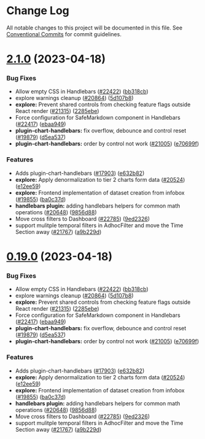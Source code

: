 <!--
Licensed to the Apache Software Foundation (ASF) under one
or more contributor license agreements.  See the NOTICE file
distributed with this work for additional information
regarding copyright ownership.  The ASF licenses this file
to you under the Apache License, Version 2.0 (the
"License"); you may not use this file except in compliance
with the License.  You may obtain a copy of the License at
  http://www.apache.org/licenses/LICENSE-2.0
Unless required by applicable law or agreed to in writing,
software distributed under the License is distributed on an
"AS IS" BASIS, WITHOUT WARRANTIES OR CONDITIONS OF ANY
KIND, either express or implied.  See the License for the
specific language governing permissions and limitations
under the License.
-->
# Change Log

All notable changes to this project will be documented in this file.
See [Conventional Commits](https://conventionalcommits.org) for commit guidelines.

# [2.1.0](https://github.com/apache-superset/superset-ui/compare/v2021.41.0...v2.1.0) (2023-04-18)

### Bug Fixes

- Allow empty CSS in Handlebars ([#22422](https://github.com/apache-superset/superset-ui/issues/22422)) ([bb318cb](https://github.com/apache-superset/superset-ui/commit/bb318cb137acd27009ddbe63ba4f8e0c37b754ca))
- explore warnings cleanup ([#20864](https://github.com/apache-superset/superset-ui/issues/20864)) ([5d107b8](https://github.com/apache-superset/superset-ui/commit/5d107b86abd1712571861e92f922ace57fb622ba))
- **explore:** Prevent shared controls from checking feature flags outside React render ([#21315](https://github.com/apache-superset/superset-ui/issues/21315)) ([2285ebe](https://github.com/apache-superset/superset-ui/commit/2285ebe72ec4edded6d195052740b7f9f13d1f1b))
- Force configuration for SafeMarkdown component in Handlebars ([#22417](https://github.com/apache-superset/superset-ui/issues/22417)) ([ebaa949](https://github.com/apache-superset/superset-ui/commit/ebaa94974b2fca41d21f1c0972c288e086525687))
- **plugin-chart-handlebars:** fix overflow, debounce and control reset ([#19879](https://github.com/apache-superset/superset-ui/issues/19879)) ([d5ea537](https://github.com/apache-superset/superset-ui/commit/d5ea537b0eb3e102677d63811b99cf2c4b31a3ab))
- **plugin-chart-handlebars:** order by control not work ([#21005](https://github.com/apache-superset/superset-ui/issues/21005)) ([e70699f](https://github.com/apache-superset/superset-ui/commit/e70699fb433849e07af81ea1812f20aa271d028e))

### Features

- Adds plugin-chart-handlebars ([#17903](https://github.com/apache-superset/superset-ui/issues/17903)) ([e632b82](https://github.com/apache-superset/superset-ui/commit/e632b82395bd379e2c4d42cb581972e6fe690a50))
- **explore:** Apply denormalization to tier 2 charts form data ([#20524](https://github.com/apache-superset/superset-ui/issues/20524)) ([e12ee59](https://github.com/apache-superset/superset-ui/commit/e12ee59b13822241dca8d8015f1222c477edd4f3))
- **explore:** Frontend implementation of dataset creation from infobox ([#19855](https://github.com/apache-superset/superset-ui/issues/19855)) ([ba0c37d](https://github.com/apache-superset/superset-ui/commit/ba0c37d3df85b1af39404af1d578daeb0ff2d278))
- **handlebars plugin:** adding handlebars helpers for common math operations ([#20648](https://github.com/apache-superset/superset-ui/issues/20648)) ([9856d88](https://github.com/apache-superset/superset-ui/commit/9856d88c03c78a97f6037077e0d0e1e2bac491fe))
- Move cross filters to Dashboard ([#22785](https://github.com/apache-superset/superset-ui/issues/22785)) ([9ed2326](https://github.com/apache-superset/superset-ui/commit/9ed2326a20329d41abc8e0995b0ba6110379088f))
- support mulitple temporal filters in AdhocFilter and move the Time Section away ([#21767](https://github.com/apache-superset/superset-ui/issues/21767)) ([a9b229d](https://github.com/apache-superset/superset-ui/commit/a9b229dd1dd9cb9dc8166b1392179fcccb4da138))

# [0.19.0](https://github.com/apache-superset/superset-ui/compare/v2021.41.0...v0.19.0) (2023-04-18)

### Bug Fixes

- Allow empty CSS in Handlebars ([#22422](https://github.com/apache-superset/superset-ui/issues/22422)) ([bb318cb](https://github.com/apache-superset/superset-ui/commit/bb318cb137acd27009ddbe63ba4f8e0c37b754ca))
- explore warnings cleanup ([#20864](https://github.com/apache-superset/superset-ui/issues/20864)) ([5d107b8](https://github.com/apache-superset/superset-ui/commit/5d107b86abd1712571861e92f922ace57fb622ba))
- **explore:** Prevent shared controls from checking feature flags outside React render ([#21315](https://github.com/apache-superset/superset-ui/issues/21315)) ([2285ebe](https://github.com/apache-superset/superset-ui/commit/2285ebe72ec4edded6d195052740b7f9f13d1f1b))
- Force configuration for SafeMarkdown component in Handlebars ([#22417](https://github.com/apache-superset/superset-ui/issues/22417)) ([ebaa949](https://github.com/apache-superset/superset-ui/commit/ebaa94974b2fca41d21f1c0972c288e086525687))
- **plugin-chart-handlebars:** fix overflow, debounce and control reset ([#19879](https://github.com/apache-superset/superset-ui/issues/19879)) ([d5ea537](https://github.com/apache-superset/superset-ui/commit/d5ea537b0eb3e102677d63811b99cf2c4b31a3ab))
- **plugin-chart-handlebars:** order by control not work ([#21005](https://github.com/apache-superset/superset-ui/issues/21005)) ([e70699f](https://github.com/apache-superset/superset-ui/commit/e70699fb433849e07af81ea1812f20aa271d028e))

### Features

- Adds plugin-chart-handlebars ([#17903](https://github.com/apache-superset/superset-ui/issues/17903)) ([e632b82](https://github.com/apache-superset/superset-ui/commit/e632b82395bd379e2c4d42cb581972e6fe690a50))
- **explore:** Apply denormalization to tier 2 charts form data ([#20524](https://github.com/apache-superset/superset-ui/issues/20524)) ([e12ee59](https://github.com/apache-superset/superset-ui/commit/e12ee59b13822241dca8d8015f1222c477edd4f3))
- **explore:** Frontend implementation of dataset creation from infobox ([#19855](https://github.com/apache-superset/superset-ui/issues/19855)) ([ba0c37d](https://github.com/apache-superset/superset-ui/commit/ba0c37d3df85b1af39404af1d578daeb0ff2d278))
- **handlebars plugin:** adding handlebars helpers for common math operations ([#20648](https://github.com/apache-superset/superset-ui/issues/20648)) ([9856d88](https://github.com/apache-superset/superset-ui/commit/9856d88c03c78a97f6037077e0d0e1e2bac491fe))
- Move cross filters to Dashboard ([#22785](https://github.com/apache-superset/superset-ui/issues/22785)) ([9ed2326](https://github.com/apache-superset/superset-ui/commit/9ed2326a20329d41abc8e0995b0ba6110379088f))
- support mulitple temporal filters in AdhocFilter and move the Time Section away ([#21767](https://github.com/apache-superset/superset-ui/issues/21767)) ([a9b229d](https://github.com/apache-superset/superset-ui/commit/a9b229dd1dd9cb9dc8166b1392179fcccb4da138))
